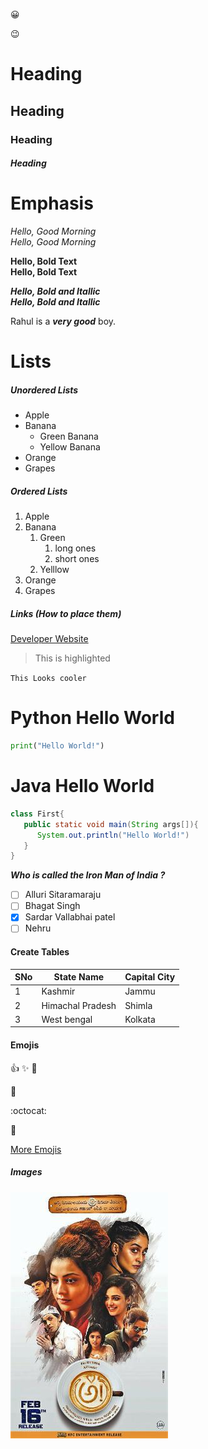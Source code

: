 :grinning:

:wink:

# Heading
## Heading 
### Heading
##### Heading

# Emphasis
*Hello, Good Morning*  
_Hello, Good Morning_ 

**Hello, Bold Text**  
__Hello, Bold Text__

***Hello, Bold and Itallic***  
___Hello, Bold and Itallic___

Rahul is a ***very good*** boy.

# Lists

##### Unordered Lists
* Apple
* Banana
    * Green Banana
    * Yellow Banana
* Orange
* Grapes

##### Ordered Lists
1. Apple
2. Banana
     1. Green
          1. long ones
          2. short ones
     3. Yelllow
4. Orange
5. Grapes

##### Links (How to place them)
[Developer Website](https://developer.android.com)

> This is highlighted

```This Looks cooler```

# Python Hello World

```python
print("Hello World!")
```

# Java Hello World
```java
class First{
   public static void main(String args[]){
      System.out.println("Hello World!")
   }
}
```

***Who is called the Iron Man of India ?***
- [ ] Alluri Sitaramaraju
- [ ] Bhagat Singh
- [x] Sardar Vallabhai patel
- [ ] Nehru

#### Create Tables

SNo|State Name|Capital City
---|---|---
1|Kashmir|Jammu
2|Himachal Pradesh|Shimla
3|West bengal|Kolkata

#### Emojis
:+1: :sparkles: :camel:

:rocket:

:octocat:

:metal:

[More Emojis](https://github.com/ikatyang/emoji-cheat-sheet#smileys--emotion)

##### Images
![Alternate name](/moviesImages/a.jpg)

